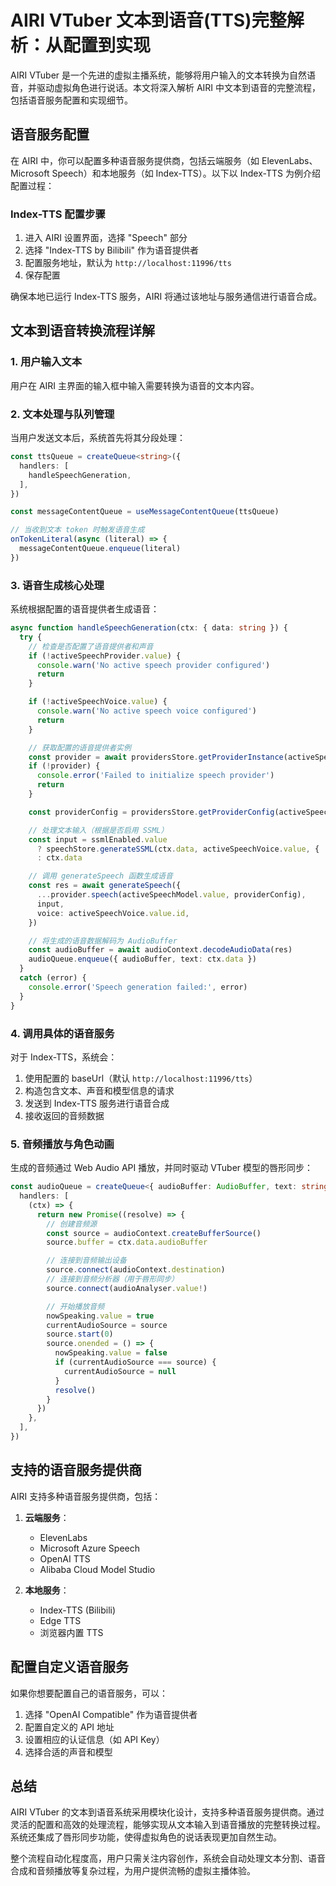 # AIRI VTuber 文本到语音(TTS)完整解析：从配置到实现

AIRI VTuber 是一个先进的虚拟主播系统，能够将用户输入的文本转换为自然语音，并驱动虚拟角色进行说话。本文将深入解析 AIRI 中文本到语音的完整流程，包括语音服务配置和实现细节。

## 语音服务配置

在 AIRI 中，你可以配置多种语音服务提供商，包括云端服务（如 ElevenLabs、Microsoft Speech）和本地服务（如 Index-TTS）。以下以 Index-TTS 为例介绍配置过程：

### Index-TTS 配置步骤

1. 进入 AIRI 设置界面，选择 "Speech" 部分
2. 选择 "Index-TTS by Bilibili" 作为语音提供者
3. 配置服务地址，默认为 `http://localhost:11996/tts`
4. 保存配置

确保本地已运行 Index-TTS 服务，AIRI 将通过该地址与服务通信进行语音合成。

## 文本到语音转换流程详解

### 1. 用户输入文本

用户在 AIRI 主界面的输入框中输入需要转换为语音的文本内容。

### 2. 文本处理与队列管理

当用户发送文本后，系统首先将其分段处理：

```typescript
const ttsQueue = createQueue<string>({
  handlers: [
    handleSpeechGeneration,
  ],
})

const messageContentQueue = useMessageContentQueue(ttsQueue)

// 当收到文本 token 时触发语音生成
onTokenLiteral(async (literal) => {
  messageContentQueue.enqueue(literal)
})
```

### 3. 语音生成核心处理

系统根据配置的语音提供者生成语音：

```typescript
async function handleSpeechGeneration(ctx: { data: string }) {
  try {
    // 检查是否配置了语音提供者和声音
    if (!activeSpeechProvider.value) {
      console.warn('No active speech provider configured')
      return
    }

    if (!activeSpeechVoice.value) {
      console.warn('No active speech voice configured')
      return
    }

    // 获取配置的语音提供者实例
    const provider = await providersStore.getProviderInstance(activeSpeechProvider.value)
    if (!provider) {
      console.error('Failed to initialize speech provider')
      return
    }

    const providerConfig = providersStore.getProviderConfig(activeSpeechProvider.value)

    // 处理文本输入（根据是否启用 SSML）
    const input = ssmlEnabled.value
      ? speechStore.generateSSML(ctx.data, activeSpeechVoice.value, { ...providerConfig, pitch: pitch.value })
      : ctx.data

    // 调用 generateSpeech 函数生成语音
    const res = await generateSpeech({
      ...provider.speech(activeSpeechModel.value, providerConfig),
      input,
      voice: activeSpeechVoice.value.id,
    })

    // 将生成的语音数据解码为 AudioBuffer
    const audioBuffer = await audioContext.decodeAudioData(res)
    audioQueue.enqueue({ audioBuffer, text: ctx.data })
  }
  catch (error) {
    console.error('Speech generation failed:', error)
  }
}
```

### 4. 调用具体的语音服务

对于 Index-TTS，系统会：

1. 使用配置的 baseUrl（默认 `http://localhost:11996/tts`）
2. 构造包含文本、声音和模型信息的请求
3. 发送到 Index-TTS 服务进行语音合成
4. 接收返回的音频数据

### 5. 音频播放与角色动画

生成的音频通过 Web Audio API 播放，并同时驱动 VTuber 模型的唇形同步：

```typescript
const audioQueue = createQueue<{ audioBuffer: AudioBuffer, text: string }>({
  handlers: [
    (ctx) => {
      return new Promise((resolve) => {
        // 创建音频源
        const source = audioContext.createBufferSource()
        source.buffer = ctx.data.audioBuffer

        // 连接到音频输出设备
        source.connect(audioContext.destination)
        // 连接到音频分析器（用于唇形同步）
        source.connect(audioAnalyser.value!)

        // 开始播放音频
        nowSpeaking.value = true
        currentAudioSource = source
        source.start(0)
        source.onended = () => {
          nowSpeaking.value = false
          if (currentAudioSource === source) {
            currentAudioSource = null
          }
          resolve()
        }
      })
    },
  ],
})
```

## 支持的语音服务提供商

AIRI 支持多种语音服务提供商，包括：

1. **云端服务**：
   - ElevenLabs
   - Microsoft Azure Speech
   - OpenAI TTS
   - Alibaba Cloud Model Studio

2. **本地服务**：
   - Index-TTS (Bilibili)
   - Edge TTS
   - 浏览器内置 TTS

## 配置自定义语音服务

如果你想要配置自己的语音服务，可以：

1. 选择 "OpenAI Compatible" 作为语音提供者
2. 配置自定义的 API 地址
3. 设置相应的认证信息（如 API Key）
4. 选择合适的声音和模型

## 总结

AIRI VTuber 的文本到语音系统采用模块化设计，支持多种语音服务提供商。通过灵活的配置和高效的处理流程，能够实现从文本输入到语音播放的完整转换过程。系统还集成了唇形同步功能，使得虚拟角色的说话表现更加自然生动。

整个流程自动化程度高，用户只需关注内容创作，系统会自动处理文本分割、语音合成和音频播放等复杂过程，为用户提供流畅的虚拟主播体验。
